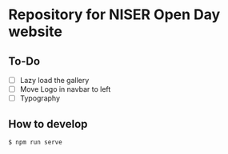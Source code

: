 # Repository for NISER Open Day website

## To-Do

- [ ] Lazy load the gallery
- [ ] Move Logo in navbar to left
- [ ] Typography

## How to develop

```
$ npm run serve
```

